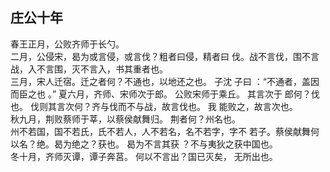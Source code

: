## 庄公十年
春王正月，公败齐师于长勺。  
二月，公侵宋，曷为或言侵，或言伐？粗者曰侵，精者曰
伐。战不言伐，围不言战，入不言围，灭不言入，书其重者也。  
三月，宋人迁宿。迁之者何？不通也，以地还之也。 子沈
子曰 ：“不通者，盖因而臣之也 。”
夏六月，齐师、宋师次于郎。 公败宋师于乘丘。 其言次于
郎何？伐也。 伐则其言次何？齐与伐而不与战，故言伐也。 我
能败之，故言次也。  
秋九月，荆败蔡师于莘，以蔡侯献舞归。 荆者何？州名也。  
州不若国，国不若氏，氏不若人，人不若名，名不若字，字不
若子。蔡侯献舞何以名？绝。曷为绝之？获也。 曷为不言其获
？不与夷狄之获中国也。  
冬十月，齐师灭谭，谭子奔莒。 何以不言出？国已灭矣，
无所出也。  

